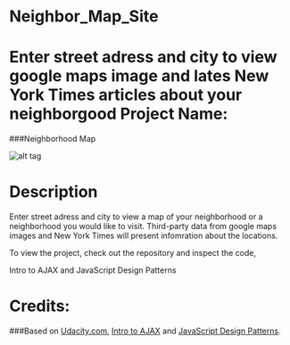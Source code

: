 # Neighbor_Map_Site
Enter street adress and city to view google maps image and lates New York Times articles about your neighborgood
Project Name:
===============================
###Neighborhood Map

![alt tag](http://s27.postimg.org/wmf83tbrn/Screen_Shot_2016_02_14_at_18_52_17.png)

Description
===============================

Enter street adress and city to view a map of your neighborhood or a neighborhood you would like to visit. 
Third-party data from google maps images and New York Times will present infomration about the locations. 

To view the project, check out the repository and inspect the code,

Intro to AJAX and JavaScript Design Patterns

Credits:
===============================
###Based on [Udacity.com](https://www.udacity.com/course/ud884), [Intro to AJAX](https://www.udacity.com/courses/ud110) 
and [JavaScript Design Patterns](https://www.udacity.com/courses/ud989).
